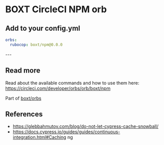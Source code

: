 # BOXT CircleCI NPM orb

<!--
The version number below is automatically populated by a GitHub workflow.
You can see how this works in ./github/workflows/update-readme-workflow.yml
-->

<!-- VERSION_SNIPPET_START -->
## Add to your config.yml

``` yml
orbs:
  rubocop: boxt/npm@0.0.0

```

---<!-- VERSION_SNIPPET_END -->

## Read more

Read about the available commands and how to use them here:
https://circleci.com/developer/orbs/orb/boxt/npm


Part of [boxt/orbs](https://github.com/boxt/orbs)

## References

* https://glebbahmutov.com/blog/do-not-let-cypress-cache-snowball/
* https://docs.cypress.io/guides/guides/continuous-integration.html#Caching
ng

